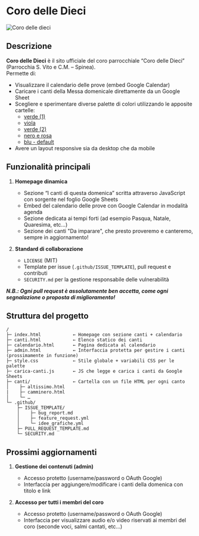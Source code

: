 # Coro delle Dieci

![Coro delle dieci](https://github.com/user-attachments/assets/c2eccda9-a303-48bc-9503-7222b28d116a)


## Descrizione

**Coro delle Dieci** è il sito ufficiale del coro parrocchiale “Coro delle Dieci” (Parrocchia S. Vito e C.M. – Spinea).  
Permette di:
- Visualizzare il calendario delle prove (embed Google Calendar)  
- Caricare i canti della Messa domenicale direttamente da un Google Sheet  
- Scegliere e sperimentare diverse palette di colori utilizzando le apposite cartelle:
  - [verde (1)](./demo-palette1)
  - [viola](./demo-palette2)
  - [verde (2)](./demo-palette3)
  - [nero e rosa](./demo-palette4)
  - [blu - default](./index.html)
- Avere un layout responsive sia da desktop che da mobile  

## Funzionalità principali

1. **Homepage dinamica**  
   - Sezione “I canti di questa domenica” scritta attraverso JavaScript con sorgente nel foglio Google Sheets  
   - Embed del calendario delle prove con Google Calendar in modalità agenda
   - Sezione dedicata ai tempi forti (ad esempio Pasqua, Natale, Quaresima, etc…)
   - Sezione dei canti "Da imparare", che presto proveremo e canteremo, sempre in aggiornamento!

2. **Standard di collaborazione**  
   - `LICENSE` (MIT)  
   - Template per issue (`.github/ISSUE_TEMPLATE`), pull request e contributi  
   - `SECURITY.md` per la gestione responsabile delle vulnerabilità

***N.B.: Ogni pull request è assolutamente ben accetta, come ogni segnalazione o proposta di miglioramento!***

## Struttura del progetto
```text
/
├─ index.html            ← Homepage con sezione canti + calendario  
├─ canti.html            ← Elenco statico dei canti  
├─ calendario.html       ← Pagina dedicata al calendario  
├─ admin.html            ← Interfaccia protetta per gestire i canti (prossimamente in funzione)  
├─ style.css             ← Stile globale + variabili CSS per le palette  
├─ carica‑canti.js       ← JS che legge e carica i canti da Google Sheets  
├─ canti/                ← Cartella con un file HTML per ogni canto  
│    ├─ altissimo.html
|    ├─ camminero.html
│    └─ …
└─ .github/
    ├─ ISSUE_TEMPLATE/
    │    ├─ bug_report.md
    │    ├─ feature_request.yml
    │    └─ idee_grafiche.yml
    ├─ PULL_REQUEST_TEMPLATE.md
    └─ SECURITY.md
```

## Prossimi aggiornamenti
1. **Gestione dei contenuti (admin)**  
   - Accesso protetto (username/password o OAuth Google)  
   - Interfaccia per aggiungere/modificare i canti della domenica con titolo e link

2. **Accesso per tutti i membri del coro**
   - Accesso protetto (username/password o OAuth Google)
   - Interfaccia per visualizzare audio e/o video riservati ai membri del coro (seconde voci, salmi cantati, etc…)
